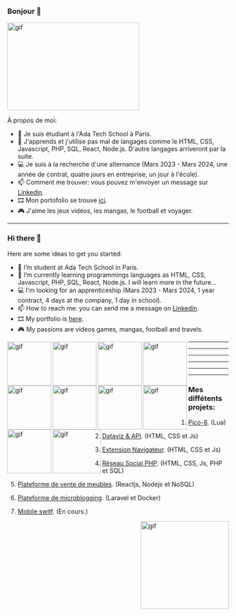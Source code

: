 

### Bonjour 👋

<p><img align="center" alt="gif" src="https://github.com/Alexluu13/Alexluu13/blob/main/gif_code01.gif" width="300" height="200" /></p>

À propos de moi:

- 🔭 Je suis étudiant à l'Ada Tech School à Paris.
- 🌱 J'apprends et j'utilise pas mal de langages comme le HTML, CSS, Javascript, PHP, SQL, React, Node.js. D'autre langages arriveront par la suite.
- 💻 Je suis à la recherche d'une alternance (Mars 2023 - Mars 2024, une année de contrat, quatre jours en entreprise, un jour à l'école).
- 📫 Comment me trouver: vous pouvez m'envoyer un message sur [Linkedin](https://www.linkedin.com/in/alexandre-luu).
- 🎞️ Mon portofolio se trouve [ici](https://peppermint-cairnsmore-8b1.notion.site/Portofolio-e431d6a1917d47df87a459ff3fb16813).
- 🎮 J'aime les jeux vidéos, les mangas, le football et voyager.

***

### Hi there 👋

Here are some ideas to get you started:

- 🔭 I’m student at Ada Tech School in Paris.
- 🌱 I’m currently learning programmings languages as HTML, CSS, Javascript, PHP, SQL, React, Node.js. I will learn more in the future...
- 💻 I'm looking for an apprenticeship (Mars 2023 - Mars 2024, 1 year contract, 4 days at the company, 1 day in school).
- 📫 How to reach me: you can send me a message on [Linkedin](https://www.linkedin.com/in/alexandre-luu).
- 🎞️ My portfolio is [here](https://peppermint-cairnsmore-8b1.notion.site/Portofolio-e431d6a1917d47df87a459ff3fb16813).
- 🎮 My passions are videos games, mangas, football and travels.

<p><img align="left" alt="gif" src="https://github.com/Alexluu13/Alexluu13/blob/main/gif_code11.gif" width="100" height="100" /></p>
<p><img align="left" alt="gif" src="https://github.com/Alexluu13/Alexluu13/blob/main/gif_code12.gif" width="100" height="100" /></p>
<p><img align="left" alt="gif" src="https://github.com/Alexluu13/Alexluu13/blob/main/gif_code04.gif" width="100" height="100" /></p>
<p><img align="left" alt="gif" src="https://github.com/Alexluu13/Alexluu13/blob/main/gif_code05.gif" width="100" height="100" /></p>
<p><img align="left" alt="gif" src="https://github.com/Alexluu13/Alexluu13/blob/main/gif_code06.gif" width="100" height="100" /></p>
<p><img align="left" alt="gif" src="https://github.com/Alexluu13/Alexluu13/blob/main/gif_code07.gif" width="100" height="100" /></p>
<p><img align="left" alt="gif" src="https://github.com/Alexluu13/Alexluu13/blob/main/gif_code08.gif" width="100" height="100" /></p>
<p><img align="left" alt="gif" src="https://github.com/Alexluu13/Alexluu13/blob/main/gif_code09.gif" width="100" height="100" /></p>
<p><img align="left" alt="gif" src="https://github.com/Alexluu13/Alexluu13/blob/main/gif_code13.gif" width="100" height="100" /></p>
<p><img align="left" alt="gif" src="https://github.com/Alexluu13/Alexluu13/blob/main/gif_code14.gif" width="110" height="100" /></p>

---
---
---
---
---
---

### Mes diffétents projets:

1. [Pico-8](https://www.linkedin.com/in/alexandre-luu). (Lua)

2. [Dataviz & API](https://www.linkedin.com/in/alexandre-luu). (HTML, CSS et Js)

3. [Extension Navigateur](https://www.linkedin.com/in/alexandre-luu). (HTML, CSS et Js)

4. [Réseau Social PHP](https://www.linkedin.com/in/alexandre-luu). (HTML, CSS, Js, PHP et SQL)

5. [Plateforme de vente de meubles](https://www.linkedin.com/in/alexandre-luu). (Reactjs, Nodejs et NoSQL)

6. [Plateforme de microblogging](https://www.linkedin.com/in/alexandre-luu). (Laravel et Docker)

7. [Mobile switf](https://www.linkedin.com/in/alexandre-luu). (En cours.)


<p><img align="right" alt="gif" src="https://github.com/Alexluu13/Alexluu13/blob/main/gif_code03.gif" width="200" height="200" /></p>

